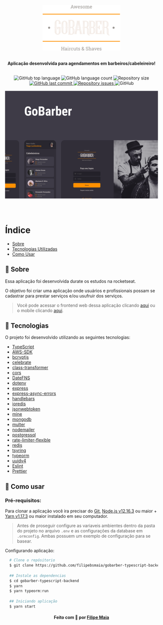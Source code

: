 <div align="center">
  <img src=".github/assets/logo.png" alt="Logo" width="256px" />
  <br/></br>

  <b>
    <p>Aplicação desenvolvida para agendamentos em barbeiros/cabeleireiro!</p>
  </b>

  <br/>

<!--  Shields -->
   <img alt="GitHub top language" src="https://img.shields.io/github/languages/top/filipebsmaia/gobarber-typescript-backend">

  <img alt="GitHub language count" src="https://img.shields.io/github/languages/count/filipebsmaia/gobarber-typescript-backend">

  <img alt="Repository size" src="https://img.shields.io/github/repo-size/filipebsmaia/gobarber-typescript-backend">
  <a href="https://github.com/filipebsmaia/gobarber-typescript-backend/commits/master">
    <img alt="GitHub last commit" src="https://img.shields.io/github/last-commit/filipebsmaia/gobarber-typescript-backend">
  </a>

  <a href="https://github.com/filipebsmaia/gobarber-typescript-backend/issues">
    <img alt="Repository issues" src="https://img.shields.io/github/issues/filipebsmaia/gobarber-typescript-backend">
  </a>

  <img alt="GitHub" src="https://img.shields.io/github/license/filipebsmaia/gobarber-typescript-backend">
<!--  Shields -->

</div>

</br>
<img align="center"src=".github/assets/cape.png" alt="Capa" />

</br></br>

# Índice

- [Sobre](#sobre)
- [Tecnologias Utilizadas](#tecnologias)
- [Como Usar](#como-usar)

<a id="sobre"></a>

## 📖 Sobre

<p>
  Essa aplicação foi desenvolvida durate os estudos na rocketseat.
</p>
<p>
  O objetivo foi criar uma aplicação onde usuários e profissionais possam se cadastrar para prestar serviços e/ou usufruir dos serviços.
</p>

<p>

> Você pode acessar o frontend web dessa aplicação clicando <a href="https://github.com/filipebsmaia/gobarber-typescript-web">aqui</a> ou o mobile clicando <a href="https://github.com/filipebsmaia/gobarber-typescript-mobile">aqui</a>.

</p>

<a id="tecnologias"></a>

## 🚀 Tecnologias

O projeto foi desenvolvido utilizando as seguintes tecnologias:

- [TypeScript](https://www.typescriptlang.org/)
- [AWS-SDK](https://aws.amazon.com/pt/sdk-for-node-js/)
- [bcryptjs](https://github.com/kelektiv/node.bcrypt.js/)
- [celebrate](https://github.com/arb/celebrate)
- [class-transformer](https://github.com/typestack/class-transformer)
- [cors](https://github.com/expressjs/cors)
- [DateFNS](https://date-fns.org/)
- [dotenv](dotenv)
- [express](https://github.com/expressjs/express)
- [express-async-errors](https://github.com/davidbanham/express-async-errors)
- [handlebars](https://handlebarsjs.com/)
- [ioredis](https://github.com/luin/ioredis)
- [jsonwebtoken](https://github.com/auth0/node-jsonwebtoken)
- [mine](https://github.com/broofa/mime)
- [mongodb](https://github.com/mongodb/mongo)
- [multer](https://github.com/expressjs/multer)
- [nodemailer](https://github.com/nodemailer/nodemailer)
- [postgressql](https://github.com/postgres/postgres)
- [rate-limiter-flexible](https://github.com/animir/node-rate-limiter-flexible)
- [redis](https://github.com/redis/redis)
- [tsyring](https://github.com/microsoft/tsyringe)
- [typeorm](https://github.com/typeorm/typeorm)
- [uuidv4](https://www.npmjs.com/package/uuidv4)
- [Eslint](https://eslint.org/)
- [Prettier](https://prettier.io/)

<a id="como-usar"></a>

## 🔎 Como usar

### **Pré-requisitos:**

Para clonar a aplicação você ira precisar do [Git](https://git-scm.com), [Node.js v12.16.3](https://nodejs.org/) ou maior + [Yarn v1.17.3](https://yarnpkg.com/) ou maior instalado em seu computador.

> Antes de proseguir configure as variaveis ambientes dentro da pasta do projeto no arquivo `.env` e as configurações da database em `.ormconfig`. Ambas possuem um exemplo de configuração para se basear.

Configurando aplicação:

```sh
  # Clone o repósitorio
  $ git clone https://github.com/filipebsmaia/gobarber-typescript-backend

  ## Instale as dependencias
  $ cd gobarber-typescript-backend
  $ yarn
  $ yarn typeorm:run

  ## Iniciando aplicação
  $ yarn start

```

<div align="center">
<h4>
    Feito com 💜 por <a href="https://www.linkedin.com/in/filipebsmaia/" target="_blank">Filipe Maia</a>
</h4>
</div>
